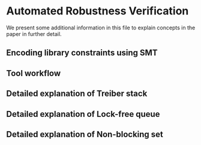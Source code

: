 # Automated Robustness Verification
We present some additional information in this file to explain concepts in the
paper in further detail.

## Encoding library constraints using SMT

## Tool workflow

## Detailed explanation of Treiber stack

## Detailed explanation of Lock-free queue

## Detailed explanation of Non-blocking set
